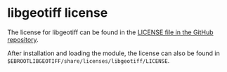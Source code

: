 # libgeotiff license

The license for libgeotiff can be found in the 
[LICENSE file in the GitHub repository](https://github.com/OSGeo/libgeotiff/blob/master/libgeotiff/LICENSE).

After installation and loading the module, the license can also be found in
`$EBROOTLIBGEOTIFF/share/licenses/libgeotiff/LICENSE`.
